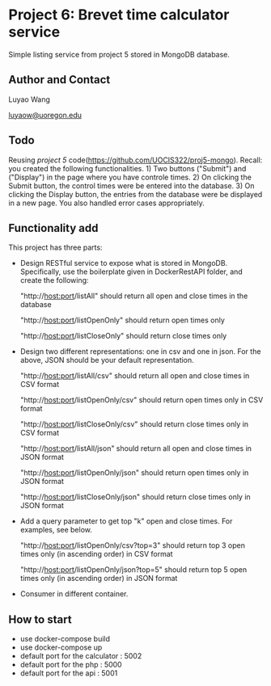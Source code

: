# Project 6: Brevet time calculator service

Simple listing service from project 5 stored in MongoDB database.

## Author and Contact
Luyao Wang

luyaow@uoregon.edu

## Todo

Reusing *project 5* code(https://github.com/UOCIS322/proj5-mongo). Recall: you created the 
following functionalities. 1) Two buttons ("Submit") and ("Display") in
the page where you have controle times. 2) On clicking the Submit 
button, the control times were be entered into the database. 3) On 
clicking the Display button, the entries from the database were be 
displayed in a new page. You also handled error cases appropriately. 

## Functionality add

This project has three parts: 

* Design RESTful service to expose what is stored in MongoDB.
Specifically, use the boilerplate given in DockerRestAPI folder, and
create the following:

   "http://<host:port>/listAll" should return all open and close times in the database
   
   "http://<host:port>/listOpenOnly" should return open times only
   
   "http://<host:port>/listCloseOnly" should return close times only

* Design two different representations: one in csv and one 
 in json. For the above, JSON should be your default representation. 

   "http://<host:port>/listAll/csv" should return all open and close times in CSV format
   
   "http://<host:port>/listOpenOnly/csv" should return open times only in CSV format
   
   "http://<host:port>/listCloseOnly/csv" should return close times only in CSV format

   "http://<host:port>/listAll/json" should return all open and close times in JSON format
   
   "http://<host:port>/listOpenOnly/json" should return open times only in JSON format
   
   "http://<host:port>/listCloseOnly/json" should return close times only in JSON format

* Add a query parameter to get top "k" open and close
times. For examples, see below.

   "http://<host:port>/listOpenOnly/csv?top=3" should return top 3 open times only (in ascending order) in CSV format 
   
   "http://<host:port>/listOpenOnly/json?top=5" should return top 5 open times only (in ascending order) in JSON format

* Consumer in different container.

## How to start 

* use docker-compose build 
* use docker-compose up 
* default port for the calculator : 5002
* default port for the php : 5000
* default port for the api : 5001 


